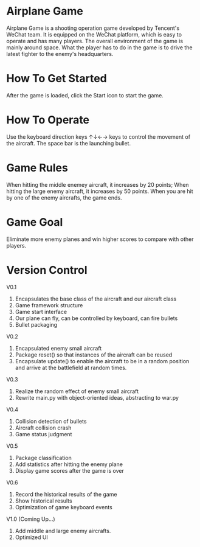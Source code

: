 # Airplane Game

Airplane Game is a shooting operation game developed by Tencent's WeChat team. It is equipped on the WeChat platform, which is easy to operate and has many players. The overall environment of the game is mainly around space. What the player has to do in the game is to drive the latest fighter to the enemy's headquarters.

# How To Get Started
After the game is loaded, click the Start icon to start the game.

# How To Operate
Use the keyboard direction keys ↑↓←→ keys to control the movement of the aircraft. The space bar is the launching bullet. 

# Game Rules
When hitting the middle enemey aircraft, it increases by 20 points;
When hitting the large enemy aircraft, it increases by 50 points.
When you are hit by one of the enemy aircrafts, the game ends.

# Game Goal
Eliminate more enemy planes and win higher scores to compare with other players.

# Version Control
V0.1
1. Encapsulates the base class of the aircraft and our aircraft class
2. Game framework structure
3. Game start interface
4. Our plane can fly, can be controlled by keyboard, can fire bullets
5. Bullet packaging

V0.2
1. Encapsulated enemy small aircraft
2. Package reset() so that instances of the aircraft can be reused
3. Encapsulate update() to enable the aircraft to be in a random position and arrive at the battlefield at random times.

V0.3
1. Realize the random effect of enemy small aircraft
2. Rewrite main.py with object-oriented ideas, abstracting to war.py

V0.4
1. Collision detection of bullets
2. Aircraft collision crash
3. Game status judgment

V0.5
1. Package classification
2. Add statistics after hitting the enemy plane
3. Display game scores after the game is over

V0.6
1. Record the historical results of the game
2. Show historical results
3. Optimization of game keyboard events

V1.0 (Coming Up...)
1. Add middle and large enemy aircrafts.
2. Optimized UI
